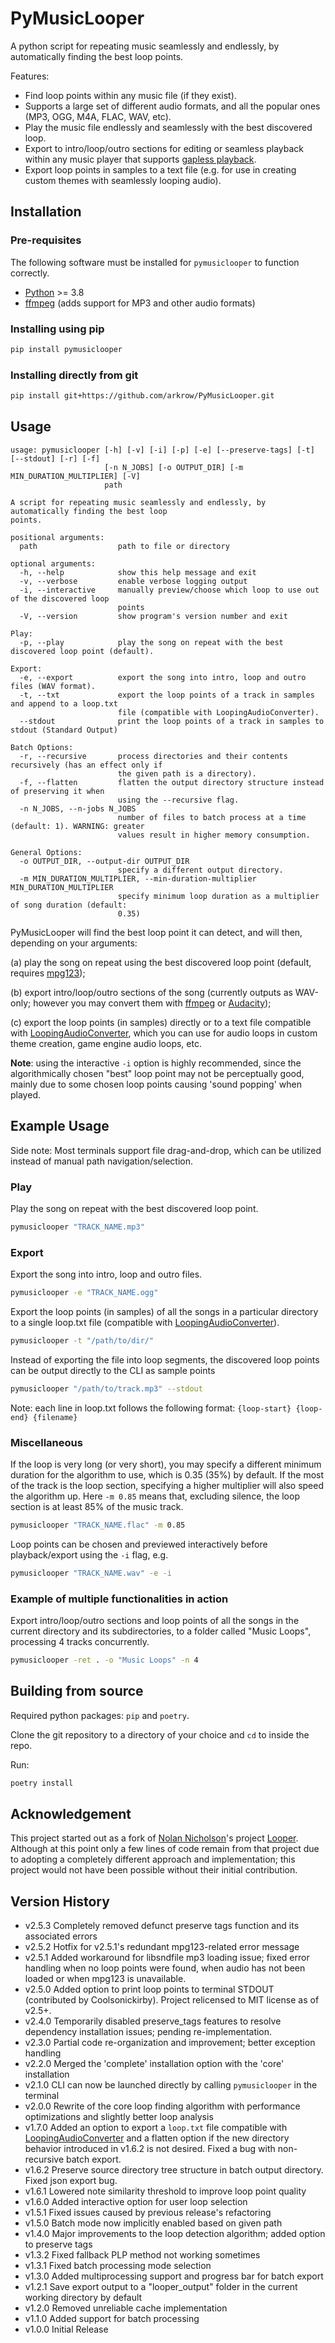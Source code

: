 # PyMusicLooper

A python script for repeating music seamlessly and endlessly, by automatically finding the best loop points.

Features:

- Find loop points within any music file (if they exist).
- Supports a large set of different audio formats, and all the popular ones (MP3, OGG, M4A, FLAC, WAV, etc).
- Play the music file endlessly and seamlessly with the best discovered loop.
- Export to intro/loop/outro sections for editing or seamless playback within any music player that supports [gapless playback](https://en.wikipedia.org/wiki/Gapless_playback).
- Export loop points in samples to a text file (e.g. for use in creating custom themes with seamlessly looping audio).

## Installation

### Pre-requisites

The following software must be installed for `pymusiclooper` to function correctly.

- [Python](https://www.python.org/downloads/) >= 3.8
- [ffmpeg](https://ffmpeg.org/download.html) (adds support for MP3 and other audio formats)

### Installing using pip

```sh
pip install pymusiclooper
```

### Installing directly from git

```sh
pip install git+https://github.com/arkrow/PyMusicLooper.git
```

## Usage

```raw
usage: pymusiclooper [-h] [-v] [-i] [-p] [-e] [--preserve-tags] [-t] [--stdout] [-r] [-f]
                     [-n N_JOBS] [-o OUTPUT_DIR] [-m MIN_DURATION_MULTIPLIER] [-V]
                     path

A script for repeating music seamlessly and endlessly, by automatically finding the best loop
points.

positional arguments:
  path                  path to file or directory

optional arguments:
  -h, --help            show this help message and exit
  -v, --verbose         enable verbose logging output
  -i, --interactive     manually preview/choose which loop to use out of the discovered loop
                        points
  -V, --version         show program's version number and exit

Play:
  -p, --play            play the song on repeat with the best discovered loop point (default).

Export:
  -e, --export          export the song into intro, loop and outro files (WAV format).
  -t, --txt             export the loop points of a track in samples and append to a loop.txt
                        file (compatible with LoopingAudioConverter).
  --stdout              print the loop points of a track in samples to stdout (Standard Output)
 
Batch Options:
  -r, --recursive       process directories and their contents recursively (has an effect only if
                        the given path is a directory).
  -f, --flatten         flatten the output directory structure instead of preserving it when
                        using the --recursive flag.
  -n N_JOBS, --n-jobs N_JOBS
                        number of files to batch process at a time (default: 1). WARNING: greater
                        values result in higher memory consumption.

General Options:
  -o OUTPUT_DIR, --output-dir OUTPUT_DIR
                        specify a different output directory.
  -m MIN_DURATION_MULTIPLIER, --min-duration-multiplier MIN_DURATION_MULTIPLIER
                        specify minimum loop duration as a multiplier of song duration (default:
                        0.35)
```

PyMusicLooper will find the best loop point it can detect, and will then, depending on your arguments:

(a) play the song on repeat using the best discovered loop point (default, requires [mpg123](https://www.mpg123.de/download.shtml));

(b) export intro/loop/outro sections of the song (currently outputs as WAV-only; however you may convert them with [ffmpeg](https://ffmpeg.org/) or [Audacity](https://www.audacityteam.org/));

(c) export the loop points (in samples) directly or to a text file compatible with [LoopingAudioConverter](https://github.com/libertyernie/LoopingAudioConverter/), which you can use for audio loops in custom theme creation, game engine audio loops, etc.

**Note**: using the interactive `-i` option is highly recommended, since the algorithmically chosen "best" loop point may not be perceptually good, mainly due to some chosen loop points causing 'sound popping' when played.

## Example Usage

Side note: Most terminals support file drag-and-drop, which can be utilized instead of manual path navigation/selection.

### Play

Play the song on repeat with the best discovered loop point.

```sh
pymusiclooper "TRACK_NAME.mp3"
```

### Export

Export the song into intro, loop and outro files.

```sh
pymusiclooper -e "TRACK_NAME.ogg"
```

Export the loop points (in samples) of all the songs in a particular directory to a single loop.txt file (compatible with [LoopingAudioConverter](https://github.com/libertyernie/LoopingAudioConverter/)).

```sh
pymusiclooper -t "/path/to/dir/"
```

Instead of exporting the file into loop segments, the discovered loop points can be output directly to the CLI as sample points

```sh
pymusiclooper "/path/to/track.mp3" --stdout
```

Note: each line in loop.txt follows the following format: `{loop-start} {loop-end} {filename}`

### Miscellaneous

If the loop is very long (or very short), you may specify a different minimum duration for the algorithm to use, which is 0.35 (35%) by default.
If the most of the track is the loop section, specifying a higher multiplier will also speed the algorithm up.
Here `-m 0.85` means that, excluding silence, the loop section is at least 85% of the music track.

```sh
pymusiclooper "TRACK_NAME.flac" -m 0.85
```

Loop points can be chosen and previewed interactively before playback/export using the `-i` flag, e.g.

```sh
pymusiclooper "TRACK_NAME.wav" -e -i
```

### Example of multiple functionalities in action

Export intro/loop/outro sections and loop points of all the songs in the current directory and its subdirectories, to a folder called "Music Loops", processing 4 tracks concurrently.

```sh
pymusiclooper -ret . -o "Music Loops" -n 4
```

## Building from source

Required python packages: `pip` and `poetry`.

Clone the git repository to a directory of your choice and `cd` to inside the repo.

Run:

```sh
poetry install
```

## Acknowledgement

This project started out as a fork of [Nolan Nicholson](https://github.com/NolanNicholson)'s project [Looper](https://github.com/NolanNicholson/Looper/). Although at this point only a few lines of code remain from that project due to adopting a completely different approach and implementation; this project would not have been possible without their initial contribution.

## Version History

- v2.5.3 Completely removed defunct preserve tags function and its associated errors
- v2.5.2 Hotfix for v2.5.1's redundant mpg123-related error message
- v2.5.1 Added workaround for libsndfile mp3 loading issue; fixed error handling when no loop points were found, when audio has not been loaded or when mpg123 is unavailable.
- v2.5.0 Added option to print loop points to terminal STDOUT (contributed by Coolsonickirby). Project relicensed to MIT license as of v2.5+.
- v2.4.0 Temporarily disabled preserve_tags features to resolve dependency installation issues; pending re-implementation.
- v2.3.0 Partial code re-organization and improvement; better exception handling
- v2.2.0 Merged the 'complete' installation option with the 'core' installation
- v2.1.0 CLI can now be launched directly by calling `pymusiclooper` in the terminal
- v2.0.0 Rewrite of the core loop finding algorithm with performance optimizations and slightly better loop analysis
- v1.7.0 Added an option to export a `loop.txt` file compatible with [LoopingAudioConverter](https://github.com/libertyernie/LoopingAudioConverter/) and a flatten option if the new directory behavior introduced in v1.6.2 is not desired. Fixed a bug with non-recursive batch export.
- v1.6.2 Preserve source directory tree structure in batch output directory. Fixed json export bug.
- v1.6.1 Lowered note similarity threshold to improve loop point quality
- v1.6.0 Added interactive option for user loop selection
- v1.5.1 Fixed issues caused by previous release's refactoring
- v1.5.0 Batch mode now implicitly enabled based on given path
- v1.4.0 Major improvements to the loop detection algorithm; added option to preserve tags
- v1.3.2 Fixed fallback PLP method not working sometimes
- v1.3.1 Fixed batch processing mode selection
- v1.3.0 Added multiprocessing support and progress bar for batch export
- v1.2.1 Save export output to a "looper_output" folder in the current working directory by default
- v1.2.0 Removed unreliable cache implementation
- v1.1.0 Added support for batch processing
- v1.0.0 Initial Release
